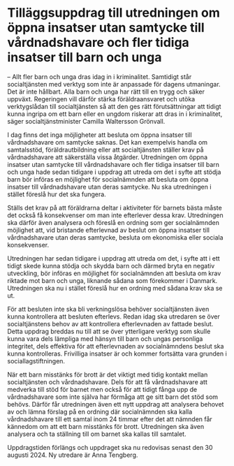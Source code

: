 # Tilläggsuppdrag till utredningen om öppna insatser utan samtycke till vårdnadshavare och fler tidiga insatser till barn och unga

– Allt fler barn och unga dras idag in i kriminalitet. Samtidigt står socialtjänsten med verktyg som inte är anpassade för dagens utmaningar. Det är inte hållbart. Alla barn och unga har rätt till en trygg och säker uppväxt. Regeringen vill därför stärka föräldraansvaret och utöka verktygslådan till socialtjänsten så att den ges rätt förutsättningar att tidigt kunna ingripa om ett barn eller en ungdom riskerar att dras in i kriminalitet, säger socialtjänstminister Camilla Waltersson Grönvall.

I dag finns det inga möjligheter att besluta om öppna insatser till vårdnadshavare om samtycke saknas. Det kan exempelvis handla om samtalsstöd, föräldrautbildning eller att socialtjänsten ställer krav på vårdnadshavare att säkerställa vissa åtgärder. Utredningen om öppna insatser utan samtycke till vårdnadshavare och fler tidiga insatser till barn och unga hade sedan tidigare i uppdrag att utreda om det i syfte att stödja barn bör införas en möjlighet för socialnämnden att besluta om öppna insatser till vårdnadshavare utan deras samtycke. Nu ska utredningen i stället föreslå hur det ska fungera.

Ställs det krav på att föräldrarna deltar i aktiviteter för barnets bästa måste det också få konsekvenser om man inte efterlever dessa krav. Utredningen ska därför även analysera och föreslå en ordning som ger social­nämnden möjlighet att, vid bristande efterlevnad av beslut om öppna insatser till vårdnadshavare utan deras samtycke, besluta om ekonomiska eller sociala konsekvenser­.

Utredningen har sedan tidigare i uppdrag att utreda om det, i syfte att i ett tidigt skede kunna stödja och skydda barn och därmed bryta en negativ utveckling, bör införas en möjlighet för socialnämnden att besluta om krav riktade mot barn och unga, liknande sådana som förekommer i Danmark. Utredningen ska nu i stället föreslå hur en ordning med sådana krav ska se ut.

För att besluten inte ska bli verkningslösa behöver socialtjänsten även kunna kontrollera att besluten efterlevs. Redan idag ska utredaren se över socialtjänstens behov av att kontrollera efterlevnaden av fattade beslut. Detta uppdrag breddas nu till att se över ytterligare verktyg som skulle kunna vara dels lämpliga med hänsyn till barn och ungas personliga integritet, dels effektiva för att efterlevnaden av socialnämndens beslut ska kunna kontrolleras. Frivilliga insatser är och kommer fortsätta vara grunden i sociallagstiftningen.

När ett barn misstänks för brott är det viktigt med tidig kontakt mellan socialtjänsten och vårdnadshavare. Dels för att få vårdnadshavare att medverka till stöd för barnet men också för att tidigt fånga upp de vårdnadshavare som inte själva har förmåga att ge sitt barn det stöd som behövs. Därför får utredningen även ett nytt uppdrag att analysera behovet av och lämna förslag på en ordning där socialnämnden ska kalla vårdnadshavare till ett samtal inom 24 timmar efter det att nämnden får kännedom om att ett barn misstänks för brott. Utredningen ska även analysera och ta ställning till om barnet ska kallas till samtalet.

Uppdragstiden förlängs och uppdraget ska nu redovisas senast den 30 augusti 2024. Ny utredare är Anna Tengberg.
